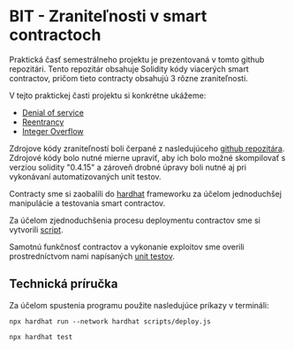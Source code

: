 # BIT - Zraniteľnosti v smart contractoch

Praktická časť semestrálneho projektu je prezentovaná v tomto github repozitári. Tento repozitár obsahuje Solidity kódy viacerých smart contractov, pričom tieto contracty obsahujú 3 rôzne zraniteľnosti.


V tejto praktickej časti projektu si konkrétne ukážeme:
* [Denial of service](contracts/DoS/)
* [Reentrancy](contracts/Reentrancy/)  
* [Integer Overflow](contracts/IntegerOverflow/)


Zdrojove kódy zraniteľností boli čerpané z nasledujúceho [github repozitára](https://github.com/crytic/not-so-smart-contracts). Zdrojové kódy bolo nutné mierne upraviť, aby ich bolo možné skompilovať s verziou solidity "0.4.15" a zároveň drobné úpravy boli nutné aj pri vykonávaní automatizovaných unit testov.

Contracty sme si zaobalili do [hardhat](https://hardhat.org) frameworku za účelom jednoduchšej manipulácie a testovania smart contractov. 

Za účelom zjednoduchšenia procesu deploymentu contractov sme si vytvorili [script](scripts/).

 Samotnú funkčnosť contractov a vykonanie exploitov sme overili prostredníctvom nami napísaných [unit testov](test/).


## Technická príručka

Za účelom spustenia programu použite nasledujúce príkazy v termináli:

```shell
npx hardhat run --network hardhat scripts/deploy.js

npx hardhat test
```

